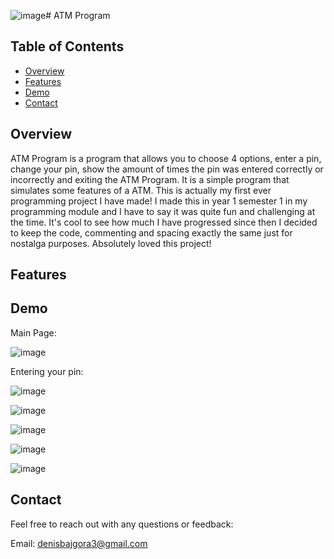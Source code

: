 ![image](https://github.com/user-attachments/assets/625ccca5-cd8f-4828-bd99-915850c12cd3)# ATM Program

## Table of Contents

- [Overview](#overview)
- [Features](#features)
- [Demo](#demo)
- [Contact](#contact)

## Overview

ATM Program is a program that allows you to choose 4 options, enter a pin, change your pin, show the amount of times the pin was entered correctly or incorrectly and exiting the ATM Program. It is a simple program that simulates some features of a ATM. 
This is actually my first ever programming project I have made! I made this in year 1 semester 1 in my programming module and I have to say it was quite fun and challenging at the time. It's cool to see how much I have progressed since then I decided to keep the code, commenting and spacing
exactly the same just for nostalga purposes. Absolutely loved this project!

## Features

## Demo

Main Page:

![image](https://github.com/user-attachments/assets/ab17c380-ce17-49dd-8df5-84d273a20b67)

Entering your pin:

![image](https://github.com/user-attachments/assets/32e3881a-504e-40e6-8f4c-7c276654dd35)

![image](https://github.com/user-attachments/assets/9dce5803-1717-4999-aad1-04a4f5952a18)

![image](https://github.com/user-attachments/assets/c821f614-5c25-4885-aed4-1aabe316b1a1)

![image](https://github.com/user-attachments/assets/abe10495-ad73-4d5a-bf0a-844dd0d5efa4)

![image](https://github.com/user-attachments/assets/7d859a89-0bcb-4abc-beec-2f875a06729b)

## Contact 

Feel free to reach out with any questions or feedback:

Email: denisbajgora3@gmail.com



